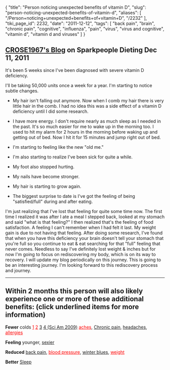 {
    "title": "Person noticing unexpected benefits of vitamin D",
    "slug": "person-noticing-unexpected-benefits-of-vitamin-d",
    "aliases": [
        "/Person+noticing+unexpected+benefits+of+vitamin+D",
        "/2232"
    ],
    "tiki_page_id": 2232,
    "date": "2011-12-12",
    "tags": [
        "back pain",
        "brain",
        "chronic pain",
        "cognitive",
        "influenza",
        "pain",
        "virus",
        "virus and cognitive",
        "vitamin d",
        "vitamin d and viruses"
    ]
}


## [CROSE1967's Blog](http://www.sparkpeople.com/mypage_public_journal_individual.asp?blog_id=4621117) on Sparkpeople Dieting Dec 11, 2011

It's been 5 weeks since I've been diagnosed with severe vitamin D deficiency. 

I'll be taking 50,000 units once a week for a year. I'm starting to notice subtle changes.

* My hair isn't falling out anymore. Now when I comb my hair there is very little hair in the comb. I had no idea this was a side effect of a vitamin D deficiency until I did some research. 

* I have more energy. I don't require nearly as much sleep as I needed in the past. It's so much easier for me to wake up in the morning too. I used to hit my alarm for 2 hours in the morning before waking up and getting out of bed. Now I hit it for 15 minutes and jump right out of bed.

* I'm starting to feeling like the new "old me."

* I'm also starting to realize I've been sick for quite a while. 

* My foot also stopped hurting. 

* My nails have become stronger. 

* My hair is starting to grow again. 

* The biggest surprise to date is I've got the feeling of being "satisfied/full" during and after eating.

I'm just realizing that I've lost that feeling for quite some time now. The first time I realized it was after I ate a meal I stepped back, looked at my stomach and said "what is that feeling?" I then realized that's the feeling of food satisfaction. A feeling I can't remember when I had felt it last. My weight gain is due to not having that feeling. After doing some research, I've found that when you have this deficiency your brain doesn't tell your stomach that you're full so you continue to eat & eat searching for that "full" feeling that never comes. Needless to say I've definitely lost weight & inches but for now I'm going to focus on rediscovering my body, which is on its way to recovery. I will update my blog periodically on this journey. This is going to be an interesting journey. I'm looking forward to this rediscovery process and journey. 

- - - - - - - 

## Within 2 months this person will also likely experience one or more of these additional benefits: (click underlined items for more information)

 **Fewer** colds <a href="/posts/1" style="color: red; text-decoration: underline;" title="This link has an unknown page_id: 707">1</a> <a href="/posts/2" style="color: red; text-decoration: underline;" title="This link has an unknown page_id: 1159">2</a> [3](http://www.easy-immune-health.com/Vitamin-D-for-Cold-and-Flu-Symptoms.html#axzz162ShRe1S) [4 (Sci Am 2009)](https://www.VitaminDWiki.com/tiki-download_file.php?fileId=2013) <a href="/posts/aches" style="color: red; text-decoration: underline;" title="This link has an unknown page_id: 383">aches</a>, [Chronic pain](https://www.VitaminDWiki.com/tiki-browse_categories.php?parentId=20&sort_mode=created_desc), [headaches](https://www.VitaminDWiki.com/tiki-browse_categories.php?parentId=62&sort_mode=created_desc), <a href="/posts/allergies" style="color: red; text-decoration: underline;" title="This link has an unknown page_id: 1604">allergies</a>

 **Feeling**   younger, [sexier](https://www.VitaminDWiki.com/tiki-browse_categories.php?parentId=65&sort_mode=created_desc)

 **Reduced**   [back pain](/categories/back-pain), <a href="/posts/blood-pressure" style="color: red; text-decoration: underline;" title="This link has an unknown page_id: 1171">blood pressure</a>, [winter blues](https://www.VitaminDWiki.com/tiki-browse_categories.php?parentId=48&sort_mode=created_desc), <a href="/posts/weight" style="color: red; text-decoration: underline;" title="This link has an unknown page_id: 710">weight</a>

 **Better**  [Sleep](/categories/sleep)